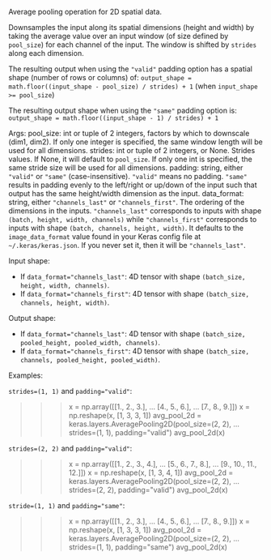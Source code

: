 Average pooling operation for 2D spatial data.

Downsamples the input along its spatial dimensions (height and width)
by taking the average value over an input window
(of size defined by `pool_size`) for each channel of the input.
The window is shifted by `strides` along each dimension.

The resulting output when using the `"valid"` padding option has a spatial
shape (number of rows or columns) of:
`output_shape = math.floor((input_shape - pool_size) / strides) + 1`
(when `input_shape >= pool_size`)

The resulting output shape when using the `"same"` padding option is:
`output_shape = math.floor((input_shape - 1) / strides) + 1`

Args:
    pool_size: int or tuple of 2 integers, factors by which to downscale
        (dim1, dim2). If only one integer is specified, the same
        window length will be used for all dimensions.
    strides: int or tuple of 2 integers, or None. Strides values. If None,
        it will default to `pool_size`. If only one int is specified, the
        same stride size will be used for all dimensions.
    padding: string, either `"valid"` or `"same"` (case-insensitive).
        `"valid"` means no padding. `"same"` results in padding evenly to
        the left/right or up/down of the input such that output has the same
        height/width dimension as the input.
    data_format: string, either `"channels_last"` or `"channels_first"`.
        The ordering of the dimensions in the inputs. `"channels_last"`
        corresponds to inputs with shape `(batch, height, width, channels)`
        while `"channels_first"` corresponds to inputs with shape
        `(batch, channels, height, width)`. It defaults to the
        `image_data_format` value found in your Keras config file at
        `~/.keras/keras.json`. If you never set it, then it will be
        `"channels_last"`.

Input shape:
- If `data_format="channels_last"`:
    4D tensor with shape `(batch_size, height, width, channels)`.
- If `data_format="channels_first"`:
    4D tensor with shape `(batch_size, channels, height, width)`.

Output shape:
- If `data_format="channels_last"`:
    4D tensor with shape
    `(batch_size, pooled_height, pooled_width, channels)`.
- If `data_format="channels_first"`:
    4D tensor with shape
    `(batch_size, channels, pooled_height, pooled_width)`.

Examples:

`strides=(1, 1)` and `padding="valid"`:

>>> x = np.array([[1., 2., 3.],
...               [4., 5., 6.],
...               [7., 8., 9.]])
>>> x = np.reshape(x, [1, 3, 3, 1])
>>> avg_pool_2d = keras.layers.AveragePooling2D(pool_size=(2, 2),
...    strides=(1, 1), padding="valid")
>>> avg_pool_2d(x)

`strides=(2, 2)` and `padding="valid"`:

>>> x = np.array([[1., 2., 3., 4.],
...              [5., 6., 7., 8.],
...              [9., 10., 11., 12.]])
>>> x = np.reshape(x, [1, 3, 4, 1])
>>> avg_pool_2d = keras.layers.AveragePooling2D(pool_size=(2, 2),
...    strides=(2, 2), padding="valid")
>>> avg_pool_2d(x)

`stride=(1, 1)` and `padding="same"`:

>>> x = np.array([[1., 2., 3.],
...                  [4., 5., 6.],
...                  [7., 8., 9.]])
>>> x = np.reshape(x, [1, 3, 3, 1])
>>> avg_pool_2d = keras.layers.AveragePooling2D(pool_size=(2, 2),
...    strides=(1, 1), padding="same")
>>> avg_pool_2d(x)
